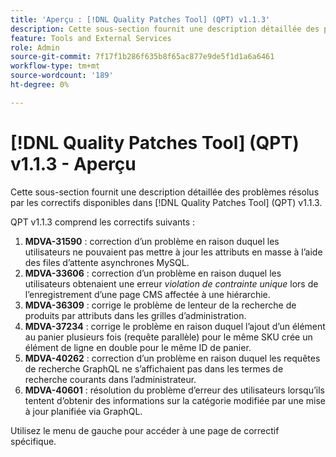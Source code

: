 ```yaml
---
title: 'Aperçu : [!DNL Quality Patches Tool] (QPT) v1.1.3'
description: Cette sous-section fournit une description détaillée des problèmes résolus par les correctifs disponibles dans [!DNL Quality Patches Tool] (QPT) v1.1.3.
feature: Tools and External Services
role: Admin
source-git-commit: 7f17f1b286f635b8f65ac877e9de5f1d1a6a6461
workflow-type: tm+mt
source-wordcount: '189'
ht-degree: 0%

---
```


# [!DNL Quality Patches Tool] (QPT) v1.1.3 - Aperçu

Cette sous-section fournit une description détaillée des problèmes résolus par les correctifs disponibles dans [!DNL Quality Patches Tool] (QPT) v1.1.3.

QPT v1.1.3 comprend les correctifs suivants :

1. **MDVA-31590** : correction d’un problème en raison duquel les utilisateurs ne pouvaient pas mettre à jour les attributs en masse à l’aide des files d’attente asynchrones MySQL.
1. **MDVA-33606** : correction d’un problème en raison duquel les utilisateurs obtenaient une erreur *violation de contrainte unique* lors de l’enregistrement d’une page CMS affectée à une hiérarchie.
1. **MDVA-36309** : corrige le problème de lenteur de la recherche de produits par attributs dans les grilles d’administration.
1. **MDVA-37234** : corrige le problème en raison duquel l’ajout d’un élément au panier plusieurs fois (requête parallèle) pour le même SKU crée un élément de ligne en double pour le même ID de panier.
1. **MDVA-40262** : correction d’un problème en raison duquel les requêtes de recherche GraphQL ne s’affichaient pas dans les termes de recherche courants dans l’administrateur.
1. **MDVA-40601** : résolution du problème d’erreur des utilisateurs lorsqu’ils tentent d’obtenir des informations sur la catégorie modifiée par une mise à jour planifiée via GraphQL.

Utilisez le menu de gauche pour accéder à une page de correctif spécifique.
